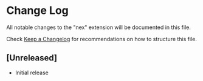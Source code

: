 # Change Log

All notable changes to the "nex" extension will be documented in this file.

Check [Keep a Changelog](http://keepachangelog.com/) for recommendations on how to structure this file.

## [Unreleased]

- Initial release
